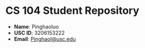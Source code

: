 # CS 104 Student Repository

- **Name**: Pinghaoluo
- **USC ID**: 3206153222
- **Email**: Pinghaol@usc.edu
